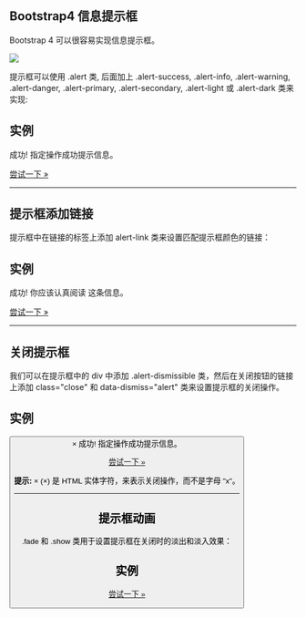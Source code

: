 ## Bootstrap4 信息提示框

Bootstrap 4 可以很容易实现信息提示框。

![](https://www.runoob.com/wp-content/uploads/2017/10/06CC7655-91D9-4953-A8CC-33F50A21404E.jpg)

提示框可以使用 .alert 类, 后面加上 .alert-success, .alert-info, .alert-warning, .alert-danger, .alert-primary, .alert-secondary, .alert-light 或 .alert-dark 类来实现:

## 实例

<div class\="alert alert-success"\> <strong\>成功!</strong\> 指定操作成功提示信息。 </div\>

[尝试一下 »](https://www.runoob.com/try/try.php?filename=trybs4_alerts)

* * *

## 提示框添加链接

提示框中在链接的标签上添加 alert-link 类来设置匹配提示框颜色的链接：

## 实例

<div class\="alert alert-success"\> <strong\>成功!</strong\> 你应该认真阅读 <a href\="#" class\="alert-link"\>这条信息</a\>。 </div\>

[尝试一下 »](https://www.runoob.com/try/try.php?filename=trybs4_alerts_link)

* * *

## 关闭提示框

我们可以在提示框中的 div 中添加 .alert-dismissible 类，然后在关闭按钮的链接上添加 class="close" 和 data-dismiss="alert" 类来设置提示框的关闭操作。

## 实例

<div class\="alert alert-success alert-dismissible"\> <button type\="button" class\="close" data-dismiss\="alert"\>&times;</button\> <strong\>成功!</strong\> 指定操作成功提示信息。 </div\>

[尝试一下 »](https://www.runoob.com/try/try.php?filename=trybs4_alerts_dismissible)

**提示:** &times; (×) 是 HTML 实体字符，来表示关闭操作，而不是字母 "x"。

* * *

## 提示框动画

.fade 和 .show 类用于设置提示框在关闭时的淡出和淡入效果：

## 实例

<div class\="alert alert-danger alert-dismissible fade show"\>

[尝试一下 »](https://www.runoob.com/try/try.php?filename=trybs4_alerts_fade)